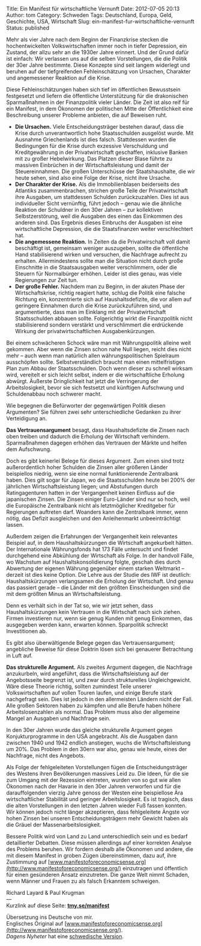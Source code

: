 Title: Ein Manifest für wirtschaftliche Vernunft
Date: 2012-07-05 20:13
Author: tom
Category: Schweden
Tags: Deutschland, Europa, Geld, Geschichte, USA, Wirtschaft
Slug: ein-manifest-fur-wirtschaftliche-vernunft
Status: published

Mehr als vier Jahre nach dem Beginn der Finanzkrise stecken die
hochentwickelten Volkswirtschaften immer noch in tiefer Depression, ein
Zustand, der allzu sehr an die 1930er Jahre erinnert. Und der Grund
dafür ist einfach: Wir verlassen uns auf die selben Vorstellungen, die
die Politik der 30er Jahre bestimmte. Diese Konzepte sind seit langem
widerlegt und beruhen auf der tiefgreifenden Fehleinschätzung von
Ursachen, Charakter und angemessener Reaktion auf die Krise.

Diese Fehleinschätzungen haben sich tief im öffentlichen Bewusstsein
festgesetzt und liefern die öffentliche Unterstützung für die
drakonischen Sparmaßnahmen in der Finanzpolitik vieler Länder. Die Zeit
ist also reif für ein Manifest, in dem Ökonomen der politischen Mitte
der Öffentlichkeit eine Beschreibung unserer Probleme anbieten, die auf
Beweisen ruht.

<!--more Weiterlesen &raquo; -->

-   **Die Ursachen.** Viele Entscheidungsträger bestehen darauf, dass
    die Krise durch unverantwortlich hohe Staatsschulden ausgelöst
    wurde. Mit Ausnahme Griechenlands ist dies falsch. Stattdessen
    wurden die Bedingungen für die Krise durch exzessive Verschuldung
    und Kreditgewährung in der Privatwirtschaft geschaffen, inklusive
    Banken mit zu großer Hebelwirkung. Das Platzen dieser Blase führte
    zu massiven Einbrüchen in der Wirtschaftsleistung und damit der
    Steuereinnahmen. Die großen Unterschüsse der Staatshaushalte, die
    wir heute sehen, sind also eine Folge der Krise, nicht ihre Ursache.
-   **Der Charakter der Krise.** Als die Immobilienblasen beiderseits
    des Atlantiks zusammenbrachen, strichen große Teile der
    Privatwirtschaft ihre Ausgaben, um stattdessen Schulden
    zurückzuzahlen. Dies ist aus individueller Sicht vernünftig, führt
    jedoch – genau wie die ähnliche Reaktion der Schuldner in den 30er
    Jahren – zur kollektiven Selbstzerstörung, weil die Ausgaben des
    einen das Einkommen des anderen sind. Das Ergebnis dieses Einbruchs
    der Ausgaben ist eine wirtschaftliche Depression, die die
    Staatsfinanzen weiter verschlechtert hat.
-   **Die angemessene Reaktion.** In Zeiten da die Privatwirschaft voll
    damit beschäftigt ist, gemeinsam weniger auszugeben, sollte die
    öffentliche Hand stabilisierend wirken und versuchen, die Nachfrage
    aufrecht zu erhalten. Allermindestens sollte man die Situation nicht
    durch große Einschnitte in die Staatsausgaben weiter verschlimmern,
    oder die Steuern für Normalbürger erhöhen. Leider ist dies genau,
    was viele Regierungen zur Zeit tun.
-   **Der große Fehler.** Nachdem man zu Beginn, in der akuten Phase der
    Wirtschaftskrise, richtig reagiert hatte, schlug die Politik eine
    falsche Richtung ein, konzentrierte sich auf Haushaltsdefizite, die
    vor allem auf geringere Einnahmen durch die Krise zurückzuführen
    sind, und argumentierte, dass man im Einklang mit der
    Privatwirtschaft Staatsschulden abbauen sollte. Folgerichtig wirkt
    die Finanzpolitik nicht stabilisierend sondern verstärkt und
    verschlimmert die erdrückende Wirkung der privatwirtschaftlichen
    Ausgabenkürzungen.

Bei einem schwächeren Schock wäre man mit Währungspolitik alleine weit
gekommen. Aber wenn die Zinsen schon nahe Null liegen, reicht dies nicht
mehr – auch wenn man natürlich allen währungspolitischen Spielraum
ausschöpfen sollte. Selbstverständlich braucht man einen mittelfristigen
Plan zum Abbau der Staatsschulden. Doch wenn dieser zu schnell wirksam
wird, vereitelt er sich leicht selbst, indem er die wirtschaftliche
Erholung abwürgt. Äußerste Dringlichkeit hat jetzt die Verringerung der
Arbeitslosigkeit, bevor sie sich festsetzt und künftigen Aufschwung und
Schuldenabbau noch schwerer macht.

Wie begegnen die Befürworter der gegenwärtigen Politik diesen
Argumenten? Sie führen zwei sehr unterschiedliche Gedanken zu ihrer
Verteidigung an.

**Das Vertrauensargument** besagt, dass Haushaltsdefizite die Zinsen
nach oben treiben und dadurch die Erholung der Wirtschaft verhindern.
Sparmaßnahmen dagegen erhöhen das Vertrauen der Märkte und helfen dem
Aufschwung.

Doch es gibt keinerlei Belege für dieses Argument. Zum einen sind trotz
außerordentlich hoher Schulden die Zinsen aller größeren Länder
beispiellos niedrig, wenn sie eine normal funktionierende Zentralbank
haben. Dies gilt sogar für Japan, wo die Staatsschulden heute bei 200%
der jährlichen Wirtschaftsleistung liegen; und Abstufungen durch
Ratingagenturen hatten in der Vergangenheit keinen Einfluss auf die
japanischen Zinsen. Die Zinsen einiger Euro-Länder sind nur so hoch,
weil die Europäische Zentralbank nicht als letztmöglicher Kreditgeber
für Regierungen auftreten darf. Woanders kann die Zentralbank immer,
wenn nötig, das Defizit ausgleichen und den Anleihenmarkt
unbeeinträchtigt lassen.

Außerdem zeigen die Erfahrungen der Vergangenheit kein relevantes
Beispiel auf, in dem Haushaltskürzungen die Wirtschaft angekurbelt
hätten. Der Internationale Währungsfonds hat 173 Fälle untersucht und
findet durchgehend eine Abkühlung der Wirtschaft als Folge. In der
handvoll Fälle, wo Wachstum auf Haushaltskonsolidierung folgte, geschah
dies durch Abwertung der eigenen Währung gegenüber einem starken
Weltmarkt – derzeit ist dies keine Option. Die Lehre aus der Studie des
IWF ist deutlich: Haushaltskürzungen verlangsamen die Erholung der
Wirtschaft. Und genau das passiert gerade – die Länder mit den größten
Einscheidungen sind die mit dem größten Minus an Wirtschaftsleistung.

Denn es verhält sich in der Tat so, wie wir jetzt sehen, dass
Haushaltskürzungen kein Vertrauen in die Wirtschaft nach sich ziehen.
Firmen investieren nur, wenn sie genug Kunden mit genug Einkommen, das
ausgegeben werden kann, erwarten können. Sparpolitik schreckt
Investitionen ab.

Es gibt also überwältigende Belege gegen das Vertrauensargument;
angebliche Beweise für diese Doktrin lösen sich bei genauerer
Betrachtung in Luft auf.

**Das strukturelle Argument.** Als zweites Argument dagegen, die
Nachfrage anzukurbeln, wird angeführt, dass die Wirtschaftsleistung auf
der Angebotsseite begrenzt ist, und zwar durch strukturelles
Ungleichgewicht. Wäre diese Theorie richtig, sollten zumindest Teile
unserer Volkswirtschaften auf vollen Touren laufen, und einige Berufe
stark nachgefragt sein. Dies ist jedoch in den allermeisten Ländern
nicht der Fall. Alle großen Sektoren haben zu kämpfen und alle Berufe
haben höhere Arbeitslosenzahlen als normal. Das Problem muss also der
allgemeine Mangel an Ausgaben und Nachfrage sein.

In den 30er Jahren wurde das gleiche strukturelle Argument gegen
Konjukturprogramme in den USA angebracht. Als die Ausgaben dann zwischen
1940 und 1942 endlich anstiegen, wuchs die Wirtschaftsleistung um 20%.
Das Problem in den 30ern war also, genau wie heute, eines der Nachfrage,
nicht des Angebots.

Als Folge der fehlgeleiteten Vorstellungen fügen die Entscheidungsträger
des Westens ihren Bevölkerungen massives Leid zu. Die Ideen, für die sie
zum Umgang mit der Rezession eintreten, wurden von so gut wie allen
Ökonomen nach der Havarie in den 30er Jahren verworfen und für die
darauffolgenden vierzig Jahre genoss der Westen eine beispiellose Ära
wirtschaftlicher Stabilität und geringer Arbeitslosigkeit. Es ist
tragisch, dass die alten Vorstellungen in den letzten Jahren wieder Fuß
fassen konnten. Wir können jedoch nicht länger akzeptieren, dass
fehlgeleitete Ängste vor hohen Zinsen bei unseren Entscheidungsträgern
mehr Gewicht haben als die Gräuel der Massenarbeitslosigkeit.

Bessere Politik wird von Land zu Land unterschiedlich sein und es bedarf
detaillierter Debatten. Diese müssen allerdings auf einer korrekten
Analyse des Problems beruhen. Wir fordern deshalb alle Ökonomen und
andere, die mit diesem Manifest in groben Zügen übereinstimmen, dazu
auf, ihre Zustimmung auf
[www.manifestoforeconomicsense.org](http://www.manifestoforeconomicsense.org/)
einzutragen und öffentlich für einen gesünderen Ansatz einzutreten. Die
ganze Welt nimmt Schaden, wenn Männer und Frauen zu als falsch Erkanntem
schweigen.

Richard Layard & Paul Krugman  
—  
Kurzlink auf diese Seite: **[tmy.se/manifest](http://tmy.se/manifest)**

Übersetzung ins Deutsche von mir.  
Englisches Original auf
[www.manifestoforeconomicsense.org](http://www.manifestoforeconomicsense.org/).  
*Dagens Nyheter* hat eine [schwedische
Version](http://www.dn.se/ledare/kolumner/manifest-for-ekonomisk-sans).

